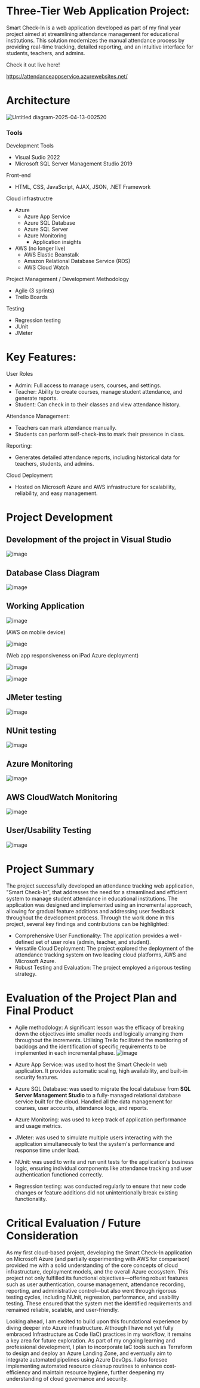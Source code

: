 # Three-Tier Web Application Project:
Smart Check-In is a web application developed as part of my final year project aimed at streamlining attendance management for educational institutions. This solution modernizes the manual attendance process by providing real-time tracking, detailed reporting, and an intuitive interface for students, teachers, and admins.

Check it out live here!

https://attendanceappservice.azurewebsites.net/


# **Architecture**

![Untitled diagram-2025-04-13-002520](https://github.com/user-attachments/assets/4b5cddc5-de55-4ac1-bade-0f3bc8ecece6)


### Tools

Development Tools
- Visual Sudio 2022
- Microsoft SQL Server Management Studio 2019

Front-end
- HTML, CSS, JavaScript, AJAX, JSON, .NET Framework

Cloud infrastructre
- Azure
  - Azure App Service
  - Azure SQL Database
  - Azure SQL Server
  - Azure Monitoring 
    - Application insights
- AWS (no longer live)
  - AWS Elastic Beanstalk
  - Amazon Relational Database Service (RDS)
  - AWS Cloud Watch

 Project Management / Development Methodology
 - Agile (3 sprints)
 - Trello Boards

Testing
- Regression testing
- JUnit
- JMeter


# Key Features: 
User Roles
- Admin: Full access to manage users, courses, and settings.
- Teacher: Ability to create courses, manage student attendance, and generate reports.
- Student: Can check in to their classes and view attendance history.

Attendance Management:
- Teachers can mark attendance manually.
- Students can perform self-check-ins to mark their presence in class.

Reporting:
- Generates detailed attendance reports, including historical data for teachers, students, and admins.

Cloud Deployment:
- Hosted on Microsoft Azure and AWS infrastructure for scalability, reliability, and easy management.


 

# Project Development
## Development of the project in Visual Studio
![image](https://github.com/user-attachments/assets/7779000a-c681-4244-9895-13ee31e841f1)

## Database Class Diagram
![image](https://github.com/user-attachments/assets/68c9d85f-ccd9-4dd7-a51b-908a95c9f7b7)

## Working Application
![image](https://github.com/user-attachments/assets/ad411a31-212b-4a85-b859-e1fcd53c864f)

(AWS on mobile device)

![image](https://github.com/user-attachments/assets/a26e1172-8ddc-4fb6-9fa5-c761a227e9da)

(Web app responsiveness on iPad Azure deployment)

![image](https://github.com/user-attachments/assets/2b0cdb14-939d-42b1-8f8d-c18ae75ab858)

![image](https://github.com/user-attachments/assets/3bb16994-b982-47b8-8742-917697cf956f)


## JMeter testing

![image](https://github.com/user-attachments/assets/9257e1e2-0eea-40d3-8d16-27cff434bf78)

## NUnit testing

![image](https://github.com/user-attachments/assets/3bd895cb-877f-4a79-a934-fb75a3cef5bb)

## Azure Monitoring
![image](https://github.com/user-attachments/assets/07c9d948-250f-4ae3-b20f-581593d5bd99)

## AWS CloudWatch Monitoring
![image](https://github.com/user-attachments/assets/5192c45e-2783-4657-99c9-3cb8611a0d76)

## User/Usability Testing 
![image](https://github.com/user-attachments/assets/c35ce125-68f1-4b51-9c0e-acd9b7b5c522)


# Project Summary
The project successfully developed an attendance tracking web application, "Smart Check-In", that addresses the need for a streamlined and efficient system to manage student attendance in educational institutions. The application was designed and implemented using an incremental approach, allowing for gradual feature additions and addressing user feedback throughout the development process.
Through the work done in this project, several key findings and contributions can be highlighted:

- Comprehensive User Functionality: The application provides a well-defined set of user roles (admin, teacher, and student). 
- Versatile Cloud Deployment: The project explored the deployment of the attendance tracking system on two leading cloud platforms, AWS and Microsoft Azure.
- Robust Testing and Evaluation: The project employed a rigorous testing strategy.

# Evaluation of the Project Plan and Final Product
- Agile methodology: A significant lesson was the efficacy of breaking down the objectives into smaller needs and logically arranging them throughout the increments. Utilising Trello facilitated the monitoring of backlogs and the identification of specific requirements to be implemented in each incremental phase.
![image](https://github.com/user-attachments/assets/12f3c7c6-db2e-4eff-9f39-220c832dfc67)

- Azure App Service: was used to host the Smart Check-In web application. It provides automatic scaling, high availability, and built-in security features.

- Azure SQL Database: was used to migrate the local database from **SQL Server Management Studio** to a fully-managed relational database service built for the cloud. Handled all the data management for courses, user accounts, attendance logs, and reports.

- Azure Monitoring: was used to keep track of application performance and usage metrics.

- JMeter: was used to simulate multiple users interacting with the application simultaneously to test the system's performance and response time under load.

- NUnit: was used to write and run unit tests for the application's business logic, ensuring individual components like attendance tracking and user authentication functioned correctly.

- Regression testing: was conducted regularly to ensure that new code changes or feature additions did not unintentionally break existing functionality.

# Critical Evaluation / Future Consideration
As my first cloud-based project, developing the Smart Check-In application on Microsoft Azure (and partially experimenting with AWS for comparison) provided me with a solid understanding of the core concepts of cloud infrastructure, deployment models, and the overall Azure ecosystem. This project not only fulfilled its functional objectives—offering robust features such as user authentication, course management, attendance recording, reporting, and administrative control—but also went through rigorous testing cycles, including NUnit, regression, performance, and usability testing. These ensured that the system met the identified requirements and remained reliable, scalable, and user-friendly.

Looking ahead, I am excited to build upon this foundational experience by diving deeper into Azure infrastructure. Although I have not yet fully embraced Infrastructure as Code (IaC) practices in my workflow, it remains a key area for future exploration. As part of my ongoing learning and professional development, I plan to incorporate IaC tools such as Terraform to design and deploy an Azure Landing Zone, and eventually aim to integrate automated pipelines using Azure DevOps. I also foresee implementing automated resource cleanup routines to enhance cost-efficiency and maintain resource hygiene, further deepening my understanding of cloud governance and security.











